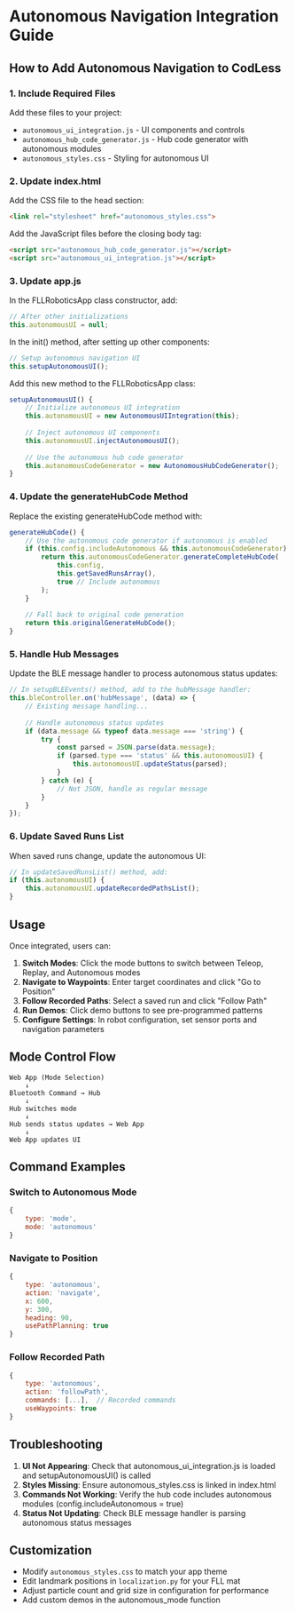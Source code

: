 # Autonomous Navigation Integration Guide

## How to Add Autonomous Navigation to CodLess

### 1. Include Required Files

Add these files to your project:
- `autonomous_ui_integration.js` - UI components and controls
- `autonomous_hub_code_generator.js` - Hub code generator with autonomous modules
- `autonomous_styles.css` - Styling for autonomous UI

### 2. Update index.html

Add the CSS file to the head section:
```html
<link rel="stylesheet" href="autonomous_styles.css">
```

Add the JavaScript files before the closing body tag:
```html
<script src="autonomous_hub_code_generator.js"></script>
<script src="autonomous_ui_integration.js"></script>
```

### 3. Update app.js

In the FLLRoboticsApp class constructor, add:
```javascript
// After other initializations
this.autonomousUI = null;
```

In the init() method, after setting up other components:
```javascript
// Setup autonomous navigation UI
this.setupAutonomousUI();
```

Add this new method to the FLLRoboticsApp class:
```javascript
setupAutonomousUI() {
    // Initialize autonomous UI integration
    this.autonomousUI = new AutonomousUIIntegration(this);
    
    // Inject autonomous UI components
    this.autonomousUI.injectAutonomousUI();
    
    // Use the autonomous hub code generator
    this.autonomousCodeGenerator = new AutonomousHubCodeGenerator();
}
```

### 4. Update the generateHubCode Method

Replace the existing generateHubCode method with:
```javascript
generateHubCode() {
    // Use the autonomous code generator if autonomous is enabled
    if (this.config.includeAutonomous && this.autonomousCodeGenerator) {
        return this.autonomousCodeGenerator.generateCompleteHubCode(
            this.config,
            this.getSavedRunsArray(),
            true // Include autonomous
        );
    }
    
    // Fall back to original code generation
    return this.originalGenerateHubCode();
}
```

### 5. Handle Hub Messages

Update the BLE message handler to process autonomous status updates:
```javascript
// In setupBLEEvents() method, add to the hubMessage handler:
this.bleController.on('hubMessage', (data) => {
    // Existing message handling...
    
    // Handle autonomous status updates
    if (data.message && typeof data.message === 'string') {
        try {
            const parsed = JSON.parse(data.message);
            if (parsed.type === 'status' && this.autonomousUI) {
                this.autonomousUI.updateStatus(parsed);
            }
        } catch (e) {
            // Not JSON, handle as regular message
        }
    }
});
```

### 6. Update Saved Runs List

When saved runs change, update the autonomous UI:
```javascript
// In updateSavedRunsList() method, add:
if (this.autonomousUI) {
    this.autonomousUI.updateRecordedPathsList();
}
```

## Usage

Once integrated, users can:

1. **Switch Modes**: Click the mode buttons to switch between Teleop, Replay, and Autonomous modes
2. **Navigate to Waypoints**: Enter target coordinates and click "Go to Position"
3. **Follow Recorded Paths**: Select a saved run and click "Follow Path"
4. **Run Demos**: Click demo buttons to see pre-programmed patterns
5. **Configure Settings**: In robot configuration, set sensor ports and navigation parameters

## Mode Control Flow

```
Web App (Mode Selection)
    ↓
Bluetooth Command → Hub
    ↓
Hub switches mode
    ↓
Hub sends status updates → Web App
    ↓
Web App updates UI
```

## Command Examples

### Switch to Autonomous Mode
```javascript
{
    type: 'mode',
    mode: 'autonomous'
}
```

### Navigate to Position
```javascript
{
    type: 'autonomous',
    action: 'navigate',
    x: 600,
    y: 300,
    heading: 90,
    usePathPlanning: true
}
```

### Follow Recorded Path
```javascript
{
    type: 'autonomous',
    action: 'followPath',
    commands: [...],  // Recorded commands
    useWaypoints: true
}
```

## Troubleshooting

1. **UI Not Appearing**: Check that autonomous_ui_integration.js is loaded and setupAutonomousUI() is called
2. **Styles Missing**: Ensure autonomous_styles.css is linked in index.html
3. **Commands Not Working**: Verify the hub code includes autonomous modules (config.includeAutonomous = true)
4. **Status Not Updating**: Check BLE message handler is parsing autonomous status messages

## Customization

- Modify `autonomous_styles.css` to match your app theme
- Edit landmark positions in `localization.py` for your FLL mat
- Adjust particle count and grid size in configuration for performance
- Add custom demos in the autonomous_mode function